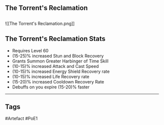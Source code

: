 ## The Torrent's Reclamation

##
![[The Torrent's Reclamation.png]]
## The Torrent's Reclamation Stats
- Requires Level 60
- (15-25)% increased Stun and Block Recovery
- Grants Summon Greater Harbinger of Time Skill
- (10-15)% increased Attack and Cast Speed
- (10-15)% increased Energy Shield Recovery rate
- (10-15)% increased Life Recovery rate
- (15-20)% increased Cooldown Recovery Rate
- Debuffs on you expire (15-20)% faster


---
## Tags
#Artefact
#PoE1